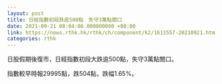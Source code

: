 ```yaml
---
layout: post
title: 日經指數初段跌逾500點　失守3萬點關口
date: 2021-09-21 08:04:08.000000000 +08:00
link: https://news.rthk.hk/rthk/ch/component/k2/1611557-20210921.htm
categories: rthk
---
```


日股假期後復市，日經指數初段大跌逾500點，失守3萬點關口。

指數較早時報29995點，跌504點，跌幅1.65%。
